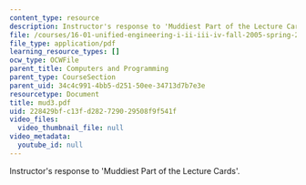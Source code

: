 ```yaml
---
content_type: resource
description: Instructor's response to 'Muddiest Part of the Lecture Cards'.
file: /courses/16-01-unified-engineering-i-ii-iii-iv-fall-2005-spring-2006/228429bfc13fd282729029508f9f541f_mud3.pdf
file_type: application/pdf
learning_resource_types: []
ocw_type: OCWFile
parent_title: Computers and Programming
parent_type: CourseSection
parent_uid: 34c4c991-4bb5-d251-50ee-34713d7b7e3e
resourcetype: Document
title: mud3.pdf
uid: 228429bf-c13f-d282-7290-29508f9f541f
video_files:
  video_thumbnail_file: null
video_metadata:
  youtube_id: null
---
```

Instructor's response to 'Muddiest Part of the Lecture Cards'.

